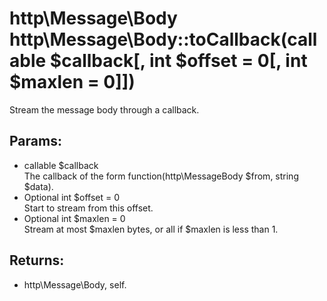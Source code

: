 # http\Message\Body http\Message\Body::toCallback(callable $callback[, int $offset = 0[, int $maxlen = 0]])

Stream the message body through a callback.

## Params:

* callable $callback  
  The callback of the form function(http\MessageBody $from, string $data).
* Optional int $offset = 0  
  Start to stream from this offset.
* Optional int $maxlen = 0  
  Stream at most $maxlen bytes, or all if $maxlen is less than 1.

## Returns:

* http\Message\Body, self.
